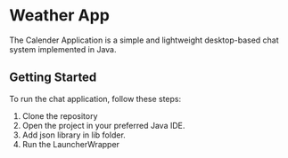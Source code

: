 # Weather App

The Calender Application is a simple and lightweight desktop-based chat system implemented in Java.

## Getting Started

To run the chat application, follow these steps:

1. Clone the repository
2. Open the project in your preferred Java IDE.
3. Add json library in lib folder.
3. Run the LauncherWrapper